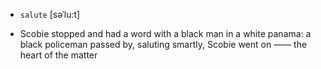 - `salute` [səˈlu:t]



-  Scobie stopped and had a word with a black man in a white panama: a black policeman passed by, saluting smartly, Scobie went on —— the heart of the matter